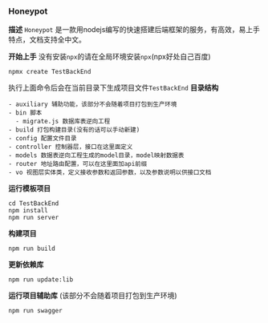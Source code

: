 ### Honeypot
**描述**
```Honeypot``` 是一款用nodejs编写的快速搭建后端框架的服务，有高效，易上手特点，文档支持全中文。

**开始上手**
没有安装```npx```的请在全局环境安装```npx```(npx好处自己百度)
```
npmx create TestBackEnd
```
执行上面命令后会在当前目录下生成项目文件```TestBackEnd```
**目录结构**
```
- auxiliary 辅助功能，该部分不会随着项目打包到生产环境
- bin 脚本
  - migrate.js 数据库表逆向工程
- build 打包构建目录(没有的话可以手动新建)
- config 配置文件目录
- controller 控制器层，接口在这里面定义
- models 数据表逆向工程生成的model目录，model映射数据表
- router 地址路由配置，可以在这里面加api前缀
- vo 视图层实体类，定义接收参数和返回参数，以及参数说明以供接口文档
```
**运行模板项目**
```
cd TestBackEnd
npm install
npm run server
```

**构建项目**
```
npm run build
```

**更新依赖库**
```
npm run update:lib
```

**运行项目辅助库**
(该部分不会随着项目打包到生产环境)
```
npm run swagger
```